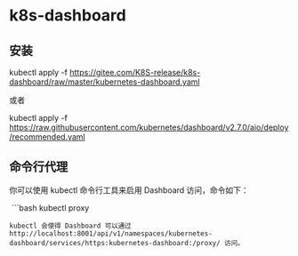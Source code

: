 # k8s-dashboard

## 安装
kubectl apply -f https://gitee.com/K8S-release/k8s-dashboard/raw/master/kubernetes-dashboard.yaml

或者

kubectl apply -f https://raw.githubusercontent.com/kubernetes/dashboard/v2.7.0/aio/deploy/recommended.yaml

## 命令行代理
你可以使用 kubectl 命令行工具来启用 Dashboard 访问，命令如下：

 ```bash
kubectl proxy
```
kubectl 会使得 Dashboard 可以通过 http://localhost:8001/api/v1/namespaces/kubernetes-dashboard/services/https:kubernetes-dashboard:/proxy/ 访问。
